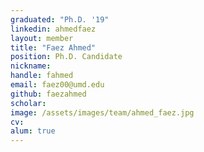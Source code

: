 ```yaml
---
graduated: "Ph.D. '19"
linkedin: ahmedfaez
layout: member
title: "Faez Ahmed"
position: Ph.D. Candidate
nickname:
handle: fahmed
email: faez00@umd.edu
github: faezahmed
scholar:
image: /assets/images/team/ahmed_faez.jpg
cv: 
alum: true
---
```

